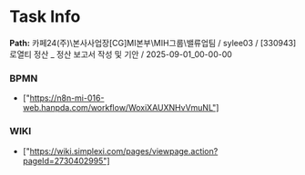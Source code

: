 # Task Info

**Path:** 카페24(주)\본사사업장\[CG]MI본부\MIH그룹\밸류업팀 / sylee03 / [330943] 로열티 정산 _ 정산 보고서 작성 및 기안 / 2025-09-01_00-00-00

### BPMN
- ["https://n8n-mi-016-web.hanpda.com/workflow/WoxiXAUXNHvVmuNL"]

### WIKI
- ["https://wiki.simplexi.com/pages/viewpage.action?pageId=2730402995"]

